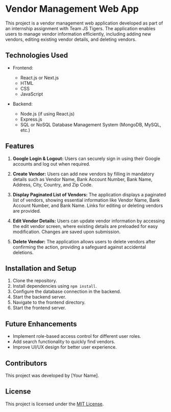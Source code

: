 # Vendor Management Web App

This project is a vendor management web application developed as part of an internship assignment with Team JS Tigers. The application enables users to manage vendor information efficiently, including adding new vendors, editing existing vendor details, and deleting vendors.

## Technologies Used

- Frontend:
  - React.js or Next.js
  - HTML
  - CSS
  - JavaScript

- Backend:
  - Node.js (if using React.js)
  - Express.js
  - SQL or NoSQL Database Management System (MongoDB, MySQL, etc.)

## Features

1. **Google Login & Logout:** Users can securely sign in using their Google accounts and log out when required.

2. **Create Vendor:** Users can add new vendors by filling in mandatory details such as Vendor Name, Bank Account Number, Bank Name, Address, City, Country, and Zip Code.

3. **Display Paginated List of Vendors:** The application displays a paginated list of vendors, showing essential information like Vendor Name, Bank Account Number, and Bank Name. Links for editing or deleting vendors are provided.

4. **Edit Vendor Details:** Users can update vendor information by accessing the edit vendor screen, where existing details are preloaded for easy modification. Changes are saved upon submission.

5. **Delete Vendor:** The application allows users to delete vendors after confirming the action, providing a safeguard against accidental deletions.

## Installation and Setup

1. Clone the repository.
2. Install dependencies using `npm install`.
3. Configure the database connection in the backend.
4. Start the backend server.
5. Navigate to the frontend directory.
6. Start the frontend server.

## Future Enhancements

- Implement role-based access control for different user roles.
- Add search functionality to quickly find vendors.
- Improve UI/UX design for better user experience.

## Contributors

This project was developed by [Your Name].

## License

This project is licensed under the [MIT License](LICENSE).
